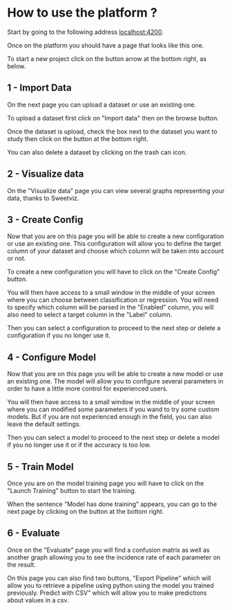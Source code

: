 # How to use the platform ?

Start by going to the following address [localhost:4200](localhost:4200).

Once on the platform you should have a page that looks like this one.

<!-- IMAGE DE LA PLATEFORME -->

To start a new project click on the button arrow at the bottom right, as below.

<!-- IMAGE DU BOUTON ENTOURE EN ROUGE -->

## 1 - Import Data

On the next page you can upload a dataset or use an existing one.

To upload a dataset first click on "Import data" then on the browse button.

<!-- Screen Browse fichier -->

Once the dataset is upload, check the box next to the dataset you want to study then click on the button at the bottom right.

<!-- Screen dataset coché -->

You can also delete a dataset by clicking on the trash can icon.

<!-- Trash can Icon -->

## 2 - Visualize data

On the "Visualize data" page you can view several graphs representing your data, thanks to Sweetviz.

<!-- Sweetviz -->

## 3 - Create Config

Now that you are on this page you will be able to create a new configuration or use an existing one. This configuration will allow you to define the target column of your dataset and choose which column will be taken into account or not.

<!-- Page Configuration -->

To create a new configuration you will have to click on the "Create Config" button.

<!-- Screen bouton create -->

You will then have access to a small window in the middle of your screen where you can choose between classification or regression.
You will need to specify which column will be parsed in the "Enabled" column, you will also need to select a target column in the "Label" column.

<!-- Screen dialog new config -->

Then you can select a configuration to proceed to the next step or delete a configuration if you no longer use it.

<!-- Screen Case coché + poubelle entouré en rouge -->

## 4 - Configure Model

Now that you are on this page you will be able to create a new model or use an existing one.
The model will allow you to configure several parameters in order to have a little more control for experienced users.

<!-- Screen Model Page -->

You will then have access to a small window in the middle of your screen where you can modified some parameters if you wand to try some custom models.
But if you are not experienced enough in the field, you can also leave the default settings.

<!-- Screen dialog new model -->

Then you can select a model to proceed to the next step or delete a model if you no longer use it or if the accuracy is too low.

<!-- Screen Case coché + poubelle entouré en rouge -->

## 5 - Train Model

Once you are on the model training page you will have to click on the "Launch Training" button to start the training.

<!-- Screen bouton launch training -->

When the sentence "Model has done training" appears, you can go to the next page by clicking on the button at the bottom right.

<!-- Screen "Model has done training" -->

## 6 - Evaluate

Once on the "Evaluate" page you will find a confusion matrix as well as another graph allowing you to see the incidence rate of each parameter on the result.

<!-- Screen Matrice de confusion + Shap -->

On this page you can also find two buttons, "Export Pipeline" which will allow you to retrieve a pipeline using python using the model you trained previously.
Predict with CSV" which will allow you to make predictions about values in a csv.

<!-- Boutons Export et Predict -->